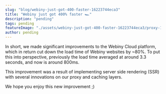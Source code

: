 ```yaml
---
slug: "blog/webiny-just-got-400-faster-16223744eca3"
title: "Webiny just got 400% faster 🏎"
description: "pending"
tags: pending
featureImage: "./assets/webiny-just-got-400-faster-16223744eca3/proxy-1ZB9u_IEwlq-gUiF7AdZKPQ.png"
author: pending
---
```



In short, we made significant improvements to the Webiny Cloud platform, which in return cut down the load time of Webiny websites by ~80%. To put this into perspective, previously the load time averaged at around 3.3 seconds, and now is around 800ms.

This improvement was a result of implementing server side rendering (SSR) with several innovations on our proxy and caching layers.

We hope you enjoy this new improvement ;)